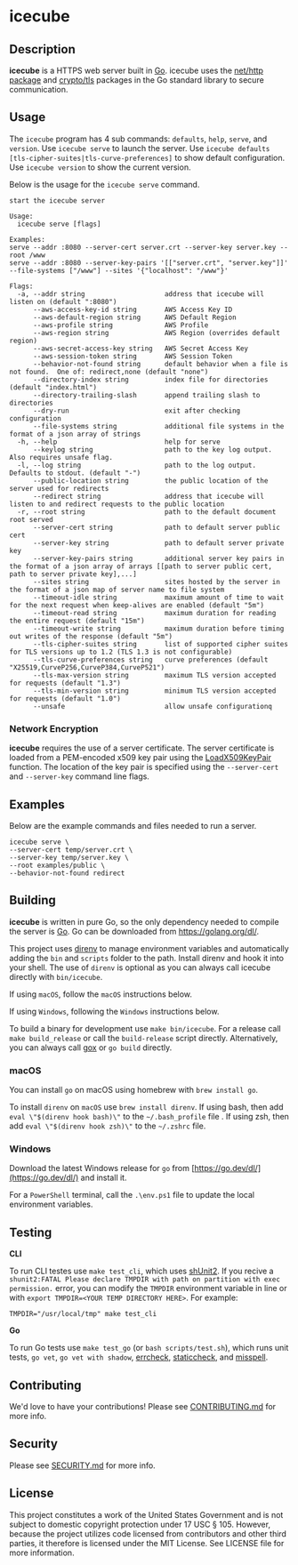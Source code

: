 # icecube

## Description

**icecube** is a HTTPS web server built in [Go](https://golang.org/). icecube uses the [net/http package](http://godoc.org/pkg/net/http) and [crypto/tls](https://godoc.org/crypto/tls#Config) packages in the Go standard library to secure communication.

## Usage

The `icecube` program has 4 sub commands: `defaults`, `help`, `serve`, and `version`.  Use `icecube serve` to launch the server.  Use `icecube defaults [tls-cipher-suites|tls-curve-preferences]` to show default configuration.  Use `icecube version` to show the current version.

Below is the usage for the `icecube serve` command.

```text
start the icecube server

Usage:
  icecube serve [flags]

Examples:
serve --addr :8080 --server-cert server.crt --server-key server.key --root /www
serve --addr :8080 --server-key-pairs '[["server.crt", "server.key"]]' --file-systems ["/www"] --sites '{"localhost": "/www"}'  

Flags:
  -a, --addr string                    address that icecube will listen on (default ":8080")
      --aws-access-key-id string       AWS Access Key ID
      --aws-default-region string      AWS Default Region
      --aws-profile string             AWS Profile
      --aws-region string              AWS Region (overrides default region)
      --aws-secret-access-key string   AWS Secret Access Key
      --aws-session-token string       AWS Session Token
      --behavior-not-found string      default behavior when a file is not found.  One of: redirect,none (default "none")       
      --directory-index string         index file for directories (default "index.html")
      --directory-trailing-slash       append trailing slash to directories
      --dry-run                        exit after checking configuration
      --file-systems string            additional file systems in the format of a json array of strings
  -h, --help                           help for serve
      --keylog string                  path to the key log output.  Also requires unsafe flag.
  -l, --log string                     path to the log output.  Defaults to stdout. (default "-")
      --public-location string         the public location of the server used for redirects
      --redirect string                address that icecube will listen to and redirect requests to the public location
  -r, --root string                    path to the default document root served
      --server-cert string             path to default server public cert
      --server-key string              path to default server private key
      --server-key-pairs string        additional server key pairs in the format of a json array of arrays [[path to server public cert, path to server private key],...]
      --sites string                   sites hosted by the server in the format of a json map of server name to file system     
      --timeout-idle string            maximum amount of time to wait for the next request when keep-alives are enabled (default "5m")
      --timeout-read string            maximum duration for reading the entire request (default "15m")
      --timeout-write string           maximum duration before timing out writes of the response (default "5m")
      --tls-cipher-suites string       list of supported cipher suites for TLS versions up to 1.2 (TLS 1.3 is not configurable) 
      --tls-curve-preferences string   curve preferences (default "X25519,CurveP256,CurveP384,CurveP521")
      --tls-max-version string         maximum TLS version accepted for requests (default "1.3")
      --tls-min-version string         minimum TLS version accepted for requests (default "1.0")
      --unsafe                         allow unsafe configurationq
```

### Network Encryption

**icecube** requires the use of a server certificate.  The server certificate is loaded from a PEM-encoded x509 key pair using the [LoadX509KeyPair](https://golang.org/pkg/crypto/tls/#LoadX509KeyPair) function.  The location of the key pair is specified using the `--server-cert` and `--server-key` command line flags.

## Examples

Below are the example commands and files needed to run a server.

```shell
icecube serve \
--server-cert temp/server.crt \
--server-key temp/server.key \
--root examples/public \
--behavior-not-found redirect
```

## Building

**icecube** is written in pure Go, so the only dependency needed to compile the server is [Go](https://golang.org/).  Go can be downloaded from <https://golang.org/dl/>.

This project uses [direnv](https://direnv.net/) to manage environment variables and automatically adding the `bin` and `scripts` folder to the path.  Install direnv and hook it into your shell.  The use of `direnv` is optional as you can always call icecube directly with `bin/icecube`.

If using `macOS`, follow the `macOS` instructions below.

If using `Windows`, following the `Windows` instructions below.

To build a binary for development use `make bin/icecube`.  For a release call `make build_release` or call the `build-release` script directly.  Alternatively, you can always call [gox](https://github.com/mitchellh/gox) or `go build` directly.

### macOS

You can install `go` on macOS using homebrew with `brew install go`.

To install `direnv` on `macOS` use `brew install direnv`.  If using bash, then add `eval \"$(direnv hook bash)\"` to the `~/.bash_profile` file .  If using zsh, then add `eval \"$(direnv hook zsh)\"` to the `~/.zshrc` file.

### Windows

Download the latest Windows release for `go` from [https://go.dev/dl/](https://go.dev/dl/) and install it.

For a `PowerShell` terminal, call the `.\env.ps1` file to update the local environment variables.

## Testing

**CLI**

To run CLI testes use `make test_cli`, which uses [shUnit2](https://github.com/kward/shunit2).  If you recive a `shunit2:FATAL Please declare TMPDIR with path on partition with exec permission.` error, you can modify the `TMPDIR` environment variable in line or with `export TMPDIR=<YOUR TEMP DIRECTORY HERE>`. For example:

```shell
TMPDIR="/usr/local/tmp" make test_cli
```

**Go**

To run Go tests use `make test_go` (or `bash scripts/test.sh`), which runs unit tests, `go vet`, `go vet with shadow`, [errcheck](https://github.com/kisielk/errcheck), [staticcheck](https://staticcheck.io/), and [misspell](https://github.com/client9/misspell).

## Contributing

We'd love to have your contributions!  Please see [CONTRIBUTING.md](CONTRIBUTING.md) for more info.

## Security

Please see [SECURITY.md](SECURITY.md) for more info.

## License

This project constitutes a work of the United States Government and is not subject to domestic copyright protection under 17 USC § 105.  However, because the project utilizes code licensed from contributors and other third parties, it therefore is licensed under the MIT License.  See LICENSE file for more information.
